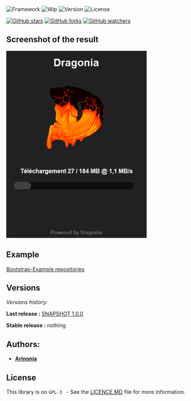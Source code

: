 ![Framework](https://img.shields.io/badge/Using-Swing-blue.svg?style=for-the-badge)
![Wip](https://img.shields.io/badge/WIP-Yes-cyan.svg?style=for-the-badge)
![Version](https://img.shields.io/badge/Version-Snapshot_1.0.0-green.svg?style=for-the-badge)
![License](https://img.shields.io/badge/License-GPL--3.0-orange.svg?style=for-the-badge)

[![GitHub stars](https://img.shields.io/github/stars/Arinonia/ABootstrap.svg?style=social&label=Star&maxAge=2592000)](https://GitHub.com/Naereen/StrapDown.js/stargazers/)
[![GitHub forks](https://img.shields.io/github/forks/Arinonia/ABootstrap.svg?style=social&label=Fork&maxAge=2592000)](https://GitHub.com/Naereen/StrapDown.js/network/)
[![GitHub watchers](https://img.shields.io/github/watchers/Arinonia/ABootstrap.svg?style=social&label=Watch&maxAge=2592000)](https://GitHub.com/Naereen/StrapDown.js/watchers/)
## Screenshot of the result

![Result](screenshots/img.png?raw=true "Result")

## Example

[Bootstrap-Example repositories](https://github.com/Arinonia/Bootstrap-Example)

## Versions

_Versions history:_

**Last release :** [SNAPSHOT 1.0.0](https://github.com/Arinonia/ABootstrap/releases/tag/1.0.0)

**Stable release :** nothing

## Authors:

* [**Arinonia**](https://github.com/Arinonia)

## License

This library is on ``GPL-3 `` - See the [LICENCE.MD](LICENSE.MD) file for more information.
